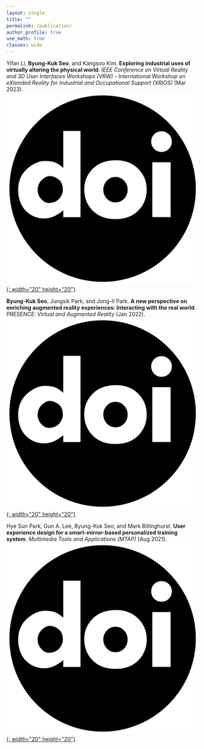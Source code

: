 ```yaml
---
layout: single
title: ""
permalink: /publication/
author_profile: true
use_math: true
classes: wide
---
```


Yifan Li, **Byung-Kuk Seo**, and Kangsoo Kim. **Exploring industrial uses of virtually altering the physical world**. *IEEE Conference on Virtual Reality and 3D User Interfaces Workshops (VRW) - International Workshop on eXtended Reality for Industrial and Occupational Support (XRIOS)* (Mar 2023).  
[![DOI!](/assets/icon/doi.svg){: width="20" height="20"}](https://doi.org/10.1109/VRW58643.2023.00094)

**Byung-Kuk Seo**, Jungsik Park, and Jong-Il Park. **A new perspective on enriching augmented reality experiences: Interacting with the real world**. *PRESENCE: Virtual and Augmented Reality* (Jan 2022).   
[![DOI!](/assets/icon/doi.svg){: width="20" height="20"}](https://doi.org/10.1162/pres_a_00341)

Hye Sun Park, Gun A. Lee, Byung-Kuk Seo, and Mark Billinghurst. **User experience design for a smart-mirror-based personalized training system**. *Multimedia Tools and Applications (MTAP)* (Aug 2021).   
[![DOI!](/assets/icon/doi.svg){: width="20" height="20"}](https://doi.org/10.1007/s11042-020-10148-5)
